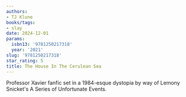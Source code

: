 ```yaml
---
authors:
- TJ Klune
books/tags:
- slay
date: 2024-12-01
params:
  isbn13: '9781250217318'
  year: '2021'
slug: '9781250217318'
star_rating: 5
title: The House In The Cerulean Sea
---
```


Professor Xavier fanfic set in a 1984-esque dystopia by way of Lemony Snicket's A Series of Unfortunate Events.

<!--more-->